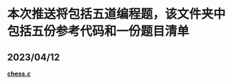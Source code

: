 # 本次推送将包括五道编程题，该文件夹中包括五份参考代码和一份题目清单

## **2023/04/12** 
**[chess.c](https://github.com/MossDream/Data-Structure-Learning-C/blob/main/Episode%202/chess.c)**
